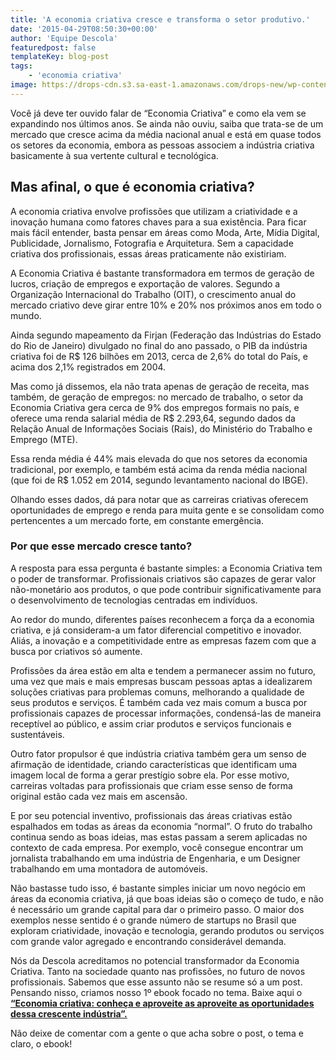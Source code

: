 ```yaml
---
title: 'A economia criativa cresce e transforma o setor produtivo.'
date: '2015-04-29T08:50:30+00:00'
author: 'Equipe Descola'
featuredpost: false
templateKey: blog-post
tags:
    - 'economia criativa'
image: https://drops-cdn.s3.sa-east-1.amazonaws.com/drops-new/wp-content/uploads/2015/04/29085030/economia-criativa-150x150.png
---
```

Você já deve ter ouvido falar de “Economia Criativa” e como ela vem se expandindo nos últimos anos. Se ainda não ouviu, saiba que trata-se de um mercado que cresce acima da média nacional anual e está em quase todos os setores da economia, embora as pessoas associem a indústria criativa basicamente à sua vertente cultural e tecnológica.

Mas afinal, o que é economia criativa?
--------------------------------------

A economia criativa envolve profissões que utilizam a criatividade e a inovação humana como fatores chaves para a sua existência. Para ficar mais fácil entender, basta pensar em áreas como Moda, Arte, Mídia Digital, Publicidade, Jornalismo, Fotografia e Arquitetura. Sem a capacidade criativa dos profissionais, essas áreas praticamente não existiriam.

A Economia Criativa é bastante transformadora em termos de geração de lucros, criação de empregos e exportação de valores. Segundo a Organização Internacional do Trabalho (OIT), o crescimento anual do mercado criativo deve girar entre 10% e 20% nos próximos anos em todo o mundo.

Ainda segundo mapeamento da Firjan (Federação das Indústrias do Estado do Rio de Janeiro) divulgado no final do ano passado, o PIB da indústria criativa foi de R$ 126 bilhões em 2013, cerca de 2,6% do total do País, e acima dos 2,1% registrados em 2004.

Mas como já dissemos, ela não trata apenas de geração de receita, mas também, de geração de empregos: no mercado de trabalho, o setor da Economia Criativa gera cerca de 9% dos empregos formais no país, e oferece uma renda salarial média de R$ 2.293,64, segundo dados da Relação Anual de Informações Sociais (Rais), do Ministério do Trabalho e Emprego (MTE).

Essa renda média é 44% mais elevada do que nos setores da economia tradicional, por exemplo, e também está acima da renda média nacional (que foi de R$ 1.052 em 2014, segundo levantamento nacional do IBGE).

Olhando esses dados, dá para notar que as carreiras criativas oferecem oportunidades de emprego e renda para muita gente e se consolidam como pertencentes a um mercado forte, em constante emergência.

### Por que esse mercado cresce tanto?

A resposta para essa pergunta é bastante simples: a Economia Criativa tem o poder de transformar. Profissionais criativos são capazes de gerar valor não-monetário aos produtos, o que pode contribuir significativamente para o desenvolvimento de tecnologias centradas em indivíduos.

Ao redor do mundo, diferentes países reconhecem a força da a economia criativa, e já consideram-a um fator diferencial competitivo e inovador. Aliás, a inovação e a competitividade entre as empresas fazem com que a busca por criativos só aumente.

Profissões da área estão em alta e tendem a permanecer assim no futuro, uma vez que mais e mais empresas buscam pessoas aptas a idealizarem soluções criativas para problemas comuns, melhorando a qualidade de seus produtos e serviços. É também cada vez mais comum a busca por profissionais capazes de processar informações, condensá-las de maneira receptível ao público, e assim criar produtos e serviços funcionais e sustentáveis.

Outro fator propulsor é que indústria criativa também gera um senso de afirmação de identidade, criando características que identificam uma imagem local de forma a gerar prestígio sobre ela. Por esse motivo, carreiras voltadas para profissionais que criam esse senso de forma original estão cada vez mais em ascensão.

E por seu potencial inventivo, profissionais das áreas criativas estão espalhados em todas as áreas da economia “normal”. O fruto do trabalho continua sendo as boas ideias, mas estas passam a serem aplicadas no contexto de cada empresa. Por exemplo, você consegue encontrar um jornalista trabalhando em uma indústria de Engenharia, e um Designer trabalhando em uma montadora de automóveis.

Não bastasse tudo isso, é bastante simples iniciar um novo negócio em áreas da economia criativa, já que boas ideias são o começo de tudo, e não é necessário um grande capital para dar o primeiro passo. O maior dos exemplos nesse sentido é o grande número de startups no Brasil que exploram criatividade, inovação e tecnologia, gerando produtos ou serviços com grande valor agregado e encontrando considerável demanda.

Nós da Descola acreditamos no potencial transformador da Economia Criativa. Tanto na sociedade quanto nas profissões, no futuro de novos profissionais. Sabemos que esse assunto não se resume só a um post. Pensando nisso, criamos nosso 1º ebook focado no tema. Baixe aqui o [<u>**“Economia criativa: conheça e aproveite as aproveite as oportunidades dessa crescente indústria”.**</u>](https://descola.org/ebook/ebook-economia-criativa)

Não deixe de comentar com a gente o que acha sobre o post, o tema e claro, o ebook!

<script>// <![CDATA[ (function(t,e,c,n){var o,s,i;t.SMCX=t.SMCX||[],e.getElementById(n)||(o=e.getElementsByTagName(c),s=o[o.length-1],i=e.createElement(c),i.type="text/javascript",i.async=!0,i.id=n,i.src=["https:"===location.protocol?"https://":"http://","widget.surveymonkey.com/collect/website/js/N6XZOBb42dncYcSXA_2B8TwH1Nmy2sXYT423IxPJjU9co1XqX47i8qSbM8LkF4yCiA.js"].join(""),s.parentNode.insertBefore(i,s))})(window,document,"script","smcx-sdk"); // ]]></script>